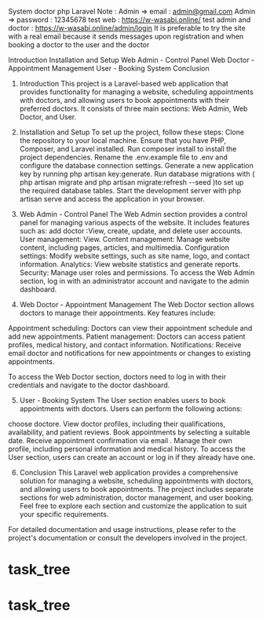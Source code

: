  System doctor php Laravel
Note : 
Admin => email : admin@gmail.com
Admin => password : 12345678
test web : https://w-wasabi.online/
test admin and doctor : https://w-wasabi.online/admin/login
It is preferable to try the site with a real email because it sends messages upon registration and when booking a doctor to the user and the doctor

Introduction
Installation and Setup
Web Admin - Control Panel
Web Doctor - Appointment Management
User - Booking System
Conclusion

1. Introduction
This project is a Laravel-based web application that provides functionality for managing a website, scheduling appointments with doctors, and allowing users to book appointments with their preferred doctors. It consists of three main sections: Web Admin, Web Doctor, and User.

2. Installation and Setup
To set up the project, follow these steps:
Clone the repository to your local machine.
Ensure that you have PHP, Composer, and Laravel installed.
Run composer install to install the project dependencies.
Rename the .env.example file to .env and configure the database connection settings.
Generate a new application key by running php artisan key:generate.
Run database migrations with ( php artisan migrate and php artisan migrate:refresh --seed )to set up the required database tables.
Start the development server with php artisan serve and access the application in your browser.

3. Web Admin - Control Panel
The Web Admin section provides a control panel for managing various aspects of the website. It includes features such as:
add doctor :View, create, update, and delete user accounts.
User management: View.
Content management: Manage website content, including pages, articles, and multimedia.
Configuration settings: Modify website settings, such as site name, logo, and contact information.
Analytics: View website statistics and generate reports.
Security: Manage user roles and permissions.
To access the Web Admin section, log in with an administrator account and navigate to the admin dashboard.

4. Web Doctor - Appointment Management
The Web Doctor section allows doctors to manage their appointments. Key features include:

Appointment scheduling: Doctors can view their appointment schedule and add new appointments.
Patient management: Doctors can access patient profiles, medical history, and contact information.
Notifications: Receive email doctor and  notifications for new appointments or changes to existing appointments.

To access the Web Doctor section, doctors need to log in with their credentials and navigate to the doctor dashboard.

5. User - Booking System
The User section enables users to book appointments with doctors. Users can perform the following actions:

choose doctore.
View doctor profiles, including their qualifications, availability, and patient reviews.
Book appointments by selecting a suitable date.
Receive appointment confirmation via email .
Manage their own profile, including personal information and medical history.
To access the User section, users can create an account or log in if they already have one.

6. Conclusion
This Laravel web application provides a comprehensive solution for managing a website, scheduling appointments with doctors, and allowing users to book appointments. The project includes separate sections for web administration, doctor management, and user booking. Feel free to explore each section and customize the application to suit your specific requirements.

For detailed documentation and usage instructions, please refer to the project's documentation or consult the developers involved in the project.
# task_tree
# task_tree
